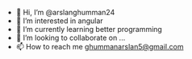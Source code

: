 - 👋 Hi, I’m @arslanghumman24
- 👀 I’m interested in angular
- 🌱 I’m currently learning better programming
- 💞️ I’m looking to collaborate on ...
- 📫 How to reach me ghummanarslan5@gmail.com

<!---
arslanghumman24/arslanghumman24 is a ✨ special ✨ repository because its `README.md` (this file) appears on your GitHub profile.
You can click the Preview link to take a look at your changes.
--->

